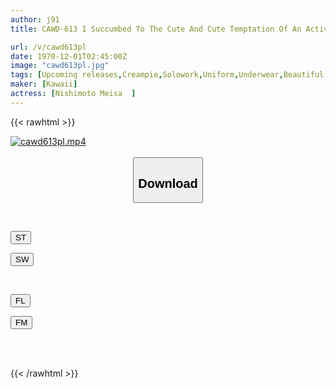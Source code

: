 ```yaml
---
author: j91
title: CAWD-613 I Succumbed To The Cute And Cute Temptation Of An Active Idol Part-time Worker And Indulged In A Secret Affair And Creampie Sex... Meisa Nishimoto

url: /v/cawd613pl
date: 1970-12-01T02:45:00Z
image: "cawd613pl.jpg"
tags: [Upcoming releases,Creampie,Solowork,Uniform,Underwear,Beautiful Girl,Entertainer	 ]
maker: [Kawaii]
actress: [Nishimoto Meisa  ]
---
```



{{< rawhtml >}}

<div class="video" data-videoid="pending_link.html">
    <a href="javascript:;">
        <img src="/v/cawd613pl/cawd613pl.jpg" width="WIDTH" height="HEIGHT" alt="cawd613pl.mp4" loading="lazy">
    </a>
</div>

<script type="text/javascript" src="https://j91.asia/asset/on-demand-pend.js"></script>

<br>
  <link rel="stylesheet" href="https://j91.asia/asset/bs5.css">
  
  <center>
  <button class="btn btn-primary" type="button" data-bs-toggle="collapse" data-bs-target=".multi-collapse" aria-expanded="false" aria-controls="multiCollapseExample1 multiCollapseExample2"><h2>Download</h2></button></center>
</p>
<div class="row">
  <div class="col">
    <div class="collapse multi-collapse" id="multiCollapseExample1">
      <div class="card card-body">
	      	      <br>
<div class="buttons">  
<p><a href="https://j91.asia/pending_link.html" target="_blank"><button class="btn-hover color-3"><i class="fa fa-download"></i> ST</button></a></p>
<p><a href="https://j91.asia/pending_link.html" target="_blank"><button class="btn-hover color-2"><i class="fa fa-download"></i> SW</button></a></p></div>
    </div>
  </div>
</div>
  <div class="col">
    <div class="collapse multi-collapse" id="multiCollapseExample2">
      <div class="card card-body">
	      <br>
<div class="buttons">
<p><a href="https://j91.asia/pending_link.html" target="_blank"><button class="btn-hover color-9"><i class="fa fa-download"></i> FL</button></a></p>
<p><a href="https://j91.asia/pending_link.html" target="_blank"><button class="btn-hover color-8"><i class="fa fa-download"></i> FM</button></a></p></div>
<br><br>
      </div>
    </div>
  </div>
</div>

{{< /rawhtml >}}